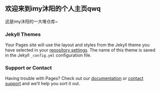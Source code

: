 ## 欢迎来到imy沐阳的个人主页qwq

这是imy沐阳的一大堆仓库~

### Jekyll Themes

Your Pages site will use the layout and styles from the Jekyll theme you have selected in your [repository settings](https://github.com/imyMuyang/imyMuyang.github.io/settings). The name of this theme is saved in the Jekyll `_config.yml` configuration file.

### Support or Contact

Having trouble with Pages? Check out our [documentation](https://help.github.com/categories/github-pages-basics/) or [contact support](https://github.com/contact) and we’ll help you sort it out.
